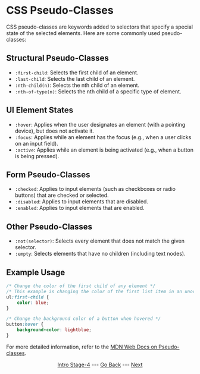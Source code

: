 # CSS Pseudo-Classes

CSS pseudo-classes are keywords added to selectors that specify a special state of the selected elements. Here are some commonly used pseudo-classes:

## Structural Pseudo-Classes

- `:first-child`: Selects the first child of an element.
- `:last-child`: Selects the last child of an element.
- `:nth-child(n)`: Selects the nth child of an element.
- `:nth-of-type(n)`: Selects the nth child of a specific type of element.

## UI Element States

- `:hover`: Applies when the user designates an element (with a pointing device), but does not activate it.
- `:focus`: Applies while an element has the focus (e.g., when a user clicks on an input field).
- `:active`: Applies while an element is being activated (e.g., when a button is being pressed).

## Form Pseudo-Classes

- `:checked`: Applies to input elements (such as checkboxes or radio buttons) that are checked or selected.
- `:disabled`: Applies to input elements that are disabled.
- `:enabled`: Applies to input elements that are enabled.

## Other Pseudo-Classes

- `:not(selector)`: Selects every element that does not match the given selector.
- `:empty`: Selects elements that have no children (including text nodes).

## Example Usage

```css
/* Change the color of the first child of any element */
/* This example is changing the color of the first list item in an unordered list */
ul:first-child {
    color: blue;
}

/* Change the background color of a button when hovered */
button:hover {
    background-color: lightblue;
}
```

For more detailed information, refer to the [MDN Web Docs on Pseudo-classes](https://developer.mozilla.org/en-US/docs/Web/CSS/Pseudo-classes).

<div align="center">

[Intro Stage-4](/Stage-5/) --- [Go Back](/Stage-5/CSS-Selectors.md)  ---  [Next](/Stage-5/Contextual-and-Grouping-Selectors.md)

</div>